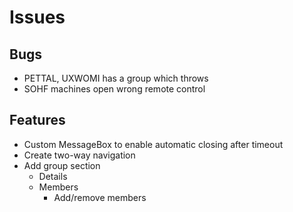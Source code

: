 # Issues

## Bugs
* PETTAL, UXWOMI has a group which throws
* SOHF machines open wrong remote control

## Features
* Custom MessageBox to enable automatic closing after timeout
* Create two-way navigation
* Add group section
    * Details
    * Members
        * Add/remove members